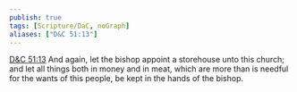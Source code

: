 ```yaml
---
publish: true
tags: [Scripture/DaC, noGraph]
aliases: ["D&C 51:13"]
---
```

[D&C 51:13](https://churchofjesuschrist.org/study/scriptures/dc-testament/dc/51?lang=eng&id=p13#p13) And again, let the bishop appoint a storehouse unto this church; and let all things both in money and in meat, which are more than is needful for the wants of this people, be kept in the hands of the bishop.
